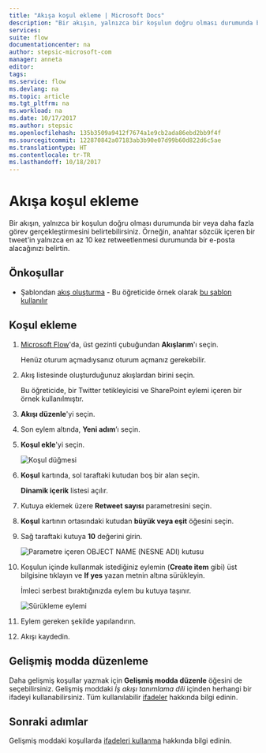 ```yaml
---
title: "Akışa koşul ekleme | Microsoft Docs"
description: "Bir akışın, yalnızca bir koşulun doğru olması durumunda bir veya daha fazla görev gerçekleştirmesini belirtebilirsiniz."
services: 
suite: flow
documentationcenter: na
author: stepsic-microsoft-com
manager: anneta
editor: 
tags: 
ms.service: flow
ms.devlang: na
ms.topic: article
ms.tgt_pltfrm: na
ms.workload: na
ms.date: 10/17/2017
ms.author: stepsic
ms.openlocfilehash: 135b3509a9412f7674a1e9cb2ada86ebd2bb9f4f
ms.sourcegitcommit: 122870842a07183ab3b90e07d99b60d822d6c5ae
ms.translationtype: HT
ms.contentlocale: tr-TR
ms.lasthandoff: 10/18/2017
---
```

# <a name="add-a-condition-to-a-flow"></a>Akışa koşul ekleme

Bir akışın, yalnızca bir koşulun doğru olması durumunda bir veya daha fazla görev gerçekleştirmesini belirtebilirsiniz. Örneğin, anahtar sözcük içeren bir tweet'in yalnızca en az 10 kez retweetlenmesi durumunda bir e-posta alacağınızı belirtin.

## <a name="prerequisites"></a>Önkoşullar

* Şablondan [akış oluşturma](get-started-logic-template.md) - Bu öğreticide örnek olarak [bu şablon kullanılır](https://flow.microsoft.com/galleries/public/templates/e78571e5c70e4806a18eeacba5a897c8/)

## <a name="add-a-condition"></a>Koşul ekleme

1. [Microsoft Flow](https://flow.microsoft.com)'da, üst gezinti çubuğundan **Akışlarım**'ı seçin.

    Henüz oturum açmadıysanız oturum açmanız gerekebilir.

1. Akış listesinde oluşturduğunuz akışlardan birini seçin.

    Bu öğreticide, bir Twitter tetikleyicisi ve SharePoint eylemi içeren bir örnek kullanılmıştır.

1. **Akışı düzenle**'yi seçin.

1. Son eylem altında, **Yeni adım**’ı seçin.

1. **Koşul ekle**'yi seçin.

    ![Koşul düğmesi](./media/add-condition/add-condition.png)

1. **Koşul** kartında, sol taraftaki kutudan boş bir alan seçin.

    **Dinamik içerik** listesi açılır.

1. Kutuya eklemek üzere **Retweet sayısı** parametresini seçin.

1. **Koşul** kartının ortasındaki kutudan **büyük veya eşit** öğesini seçin.

1. Sağ taraftaki kutuya **10** değerini girin.

    ![Parametre içeren OBJECT NAME (NESNE ADI) kutusu](./media/add-condition/specify-condition.png)

1. Koşulun içinde kullanmak istediğiniz eylemin (**Create item** gibi) üst bilgisine tıklayın ve **If yes** yazan metnin altına sürükleyin.

    İmleci serbest bıraktığınızda eylem bu kutuya taşınır.

    ![Sürükleme eylemi](./media/add-condition/drag-action.png)

1. Eylem gereken şekilde yapılandırın.

1. Akışı kaydedin.

## <a name="edit-in-advanced-mode"></a>Gelişmiş modda düzenleme

Daha gelişmiş koşullar yazmak için **Gelişmiş modda düzenle** öğesini de seçebilirsiniz. Gelişmiş moddaki *İş akışı tanımlama dili* içinden herhangi bir ifadeyi kullanabilirsiniz. Tüm kullanılabilir [ifadeler](https://msdn.microsoft.com/library/azure/mt643789.aspx) hakkında bilgi edinin.

## <a name="next-steps"></a>Sonraki adımlar

Gelişmiş moddaki koşullarda [ifadeleri kullanma](use-expressions-in-conditions.md) hakkında bilgi edinin.
